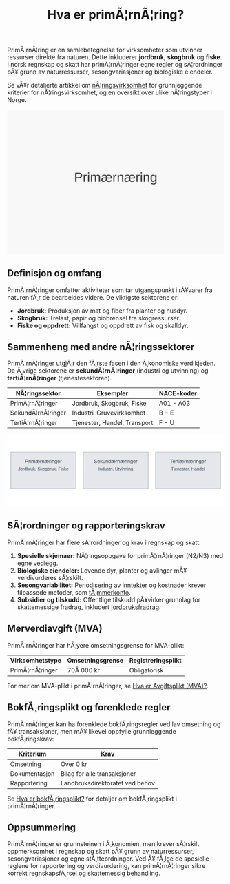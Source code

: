 ﻿---
title: "Hva er primÃ¦rnÃ¦ring?"
meta_title: "Hva er primÃ¦rnÃ¦ring?"
meta_description: 'PrimÃ¦rnÃ¦ring er en samlebetegnelse for virksomheter som utvinner ressurser direkte fra naturen. Dette inkluderer **jordbruk**, **skogbruk** og **fiske**. I no...'
slug: primarnaring
type: blog
layout: pages/single
---

PrimÃ¦rnÃ¦ring er en samlebetegnelse for virksomheter som utvinner ressurser direkte fra naturen. Dette inkluderer **jordbruk**, **skogbruk** og **fiske**. I norsk regnskap og skatt har primÃ¦rnÃ¦ringer egne regler og sÃ¦rordninger pÃ¥ grunn av naturressurser, sesongvariasjoner og biologiske eiendeler.

Se vÃ¥r detaljerte artikkel om [nÃ¦ringsvirksomhet](/blogs/regnskap/naeringsvirksomhet "Hva er nÃ¦ringsvirksomhet? Definisjon og Regnskapsmessig Behandling") for grunnleggende kriterier for nÃ¦ringsvirksomhet, og en oversikt over ulike nÃ¦ringstyper i Norge.

![PrimÃ¦rnÃ¦ring](primarnaring-image.svg)

## Definisjon og omfang

PrimÃ¦rnÃ¦ringer omfatter aktiviteter som tar utgangspunkt i rÃ¥varer fra naturen fÃ¸r de bearbeides videre. De viktigste sektorene er:

* **Jordbruk:** Produksjon av mat og fiber fra planter og husdyr.
* **Skogbruk:** Trelast, papir og biobrensel fra skogressurser.
* **Fiske og oppdrett:** Villfangst og oppdrett av fisk og skalldyr.

## Sammenheng med andre nÃ¦ringssektorer

PrimÃ¦rnÃ¦ringer utgjÃ¸r den fÃ¸rste fasen i den Ã¸konomiske verdikjeden. De Ã¸vrige sektorene er **sekundÃ¦rnÃ¦ringer** (industri og utvinning) og **tertiÃ¦rnÃ¦ringer** (tjenestesektoren).

| NÃ¦ringssektor      | Eksempler                                  | NACE-koder     |
|--------------------|---------------------------------------------|----------------|
| PrimÃ¦rnÃ¦ringer     | Jordbruk, Skogbruk, Fiske                  | A01 - A03      |
| SekundÃ¦rnÃ¦ringer   | Industri, Gruvevirksomhet                   | B - E          |
| TertiÃ¦rnÃ¦ringer    | Tjenester, Handel, Transport                | F - U          |

![Oversikt over nÃ¦ringssektorer](primarnaring-illustrasjon.svg)

## SÃ¦rordninger og rapporteringskrav

PrimÃ¦rnÃ¦ringer har flere sÃ¦rordninger og krav i regnskap og skatt:

1.  **Spesielle skjemaer:** NÃ¦ringsoppgave for primÃ¦rnÃ¦ringer (N2/N3) med egne vedlegg.
2.  **Biologiske eiendeler:** Levende dyr, planter og avlinger mÃ¥ verdivurderes sÃ¦rskilt.
3.  **Sesongvariabilitet:** Periodisering av inntekter og kostnader krever tilpassede metoder, som [tÃ¸mmerkonto](/blogs/regnskap/hva-er-tommerkonto "Hva er TÃ¸mmerkonto? Inntektsutjevning i Skogbruk").
4.  **Subsidier og tilskudd:** Offentlige tilskudd pÃ¥virker grunnlag for skattemessige fradrag, inkludert [jordbruksfradrag](/blogs/regnskap/hva-er-jordbruksfradrag "Hva er Jordbruksfradrag? Komplett Guide til Skattefradrag i Landbruket").

## Merverdiavgift (MVA)

PrimÃ¦rnÃ¦ringer har hÃ¸yere omsetningsgrense for MVA-plikt:

| Virksomhetstype  | Omsetningsgrense | Registreringsplikt |
|------------------|------------------|--------------------|
| PrimÃ¦rnÃ¦ringer   | 70Â 000 kr        | Obligatorisk       |

For mer om MVA-plikt i primÃ¦rnÃ¦ringer, se [Hva er Avgiftsplikt (MVA)?](/blogs/regnskap/hva-er-avgiftsplikt-mva "Hva er Avgiftsplikt (MVA)? Komplett Guide til Merverdiavgift i Norge").

## BokfÃ¸ringsplikt og forenklede regler

PrimÃ¦rnÃ¦ringer kan ha forenklede bokfÃ¸ringsregler ved lav omsetning og fÃ¥ transaksjoner, men mÃ¥ likevel oppfylle grunnleggende bokfÃ¸ringskrav:

| Kriterium         | Krav                         |
|-------------------|------------------------------|
| Omsetning         | Over 0 kr                    |
| Dokumentasjon     | Bilag for alle transaksjoner |
| Rapportering      | Landbruksdirektoratet ved behov |

Se [Hva er bokfÃ¸ringsplikt?](/blogs/regnskap/hva-er-bokforingsplikt "Hva er BokfÃ¸ringsplikt? Komplett Guide til BokfÃ¸ringsplikt i Norge") for detaljer om bokfÃ¸ringsplikt i primÃ¦rnÃ¦ringer.

## Oppsummering

PrimÃ¦rnÃ¦ringer er grunnsteinen i Ã¸konomien, men krever sÃ¦rskilt oppmerksomhet i regnskap og skatt pÃ¥ grunn av naturressurser, sesongvariasjoner og egne stÃ¸tteordninger. Ved Ã¥ fÃ¸lge de spesielle reglene for rapportering og verdivurdering, kan primÃ¦rnÃ¦ringer sikre korrekt regnskapsfÃ¸rsel og skattemessig behandling.


